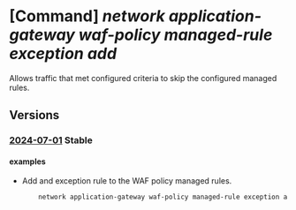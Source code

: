 # [Command] _network application-gateway waf-policy managed-rule exception add_

Allows traffic that met configured criteria to skip the configured managed rules.

## Versions

### [2024-07-01](/Resources/mgmt-plane/L3N1YnNjcmlwdGlvbnMve30vcmVzb3VyY2Vncm91cHMve30vcHJvdmlkZXJzL21pY3Jvc29mdC5uZXR3b3JrL2FwcGxpY2F0aW9uZ2F0ZXdheXdlYmFwcGxpY2F0aW9uZmlyZXdhbGxwb2xpY2llcy97fQ==/2024-07-01.xml) **Stable**

<!-- mgmt-plane /subscriptions/{}/resourcegroups/{}/providers/microsoft.network/applicationgatewaywebapplicationfirewallpolicies/{} 2024-07-01 properties.managedRules.exceptions[] -->

#### examples

- Add and exception rule to the WAF policy managed rules.
    ```bash
        network application-gateway waf-policy managed-rule exception add -g myResourceGroup --policy-name myWAF --match-variable "RequestURI" --value-operator Contains --values "health" "default.aspx" "account/images"
    ```

